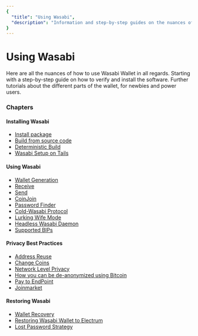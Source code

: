 ```yaml
---
{
  "title": "Using Wasabi",
  "description": "Information and step-by-step guides on the nuances of how to use Wasabi. This is the Wasabi documentation, an archive of knowledge about the open-source, non-custodial and privacy-focused Bitcoin wallet for desktop."
}
---
```


# Using Wasabi

Here are all the nuances of how to use Wasabi Wallet in all regards.
Starting with a step-by-step guide on how to verify and install the software.
Further tutorials about the different parts of the wallet, for newbies and power users.

### Chapters

#### Installing Wasabi
- [Install package](/using-wasabi/InstallPackage.md)
- [Build from source code](/using-wasabi/BuildSource.md)
- [Deterministic Build](/using-wasabi/DeterministicBuild.md)
- [Wasabi Setup on Tails](/using-wasabi/WasabiSetupTails.md)

#### Using Wasabi
- [Wallet Generation](/using-wasabi/WalletGeneration.md)
- [Receive](/using-wasabi/Receive.md)
- [Send](/using-wasabi/Send.md)
- [CoinJoin](/using-wasabi/CoinJoin.md)
- [Password Finder](/using-wasabi/PasswordFinder.md)
- [Cold-Wasabi Protocol](/using-wasabi/ColdWasabi.md)
- [Lurking Wife Mode](/using-wasabi/LurkingWifeMode.md)
- [Headless Wasabi Daemon](/using-wasabi/Daemon.md)
- [Supported BIPs](/using-wasabi/BIPs.md)

#### Privacy Best Practices
- [Address Reuse](/using-wasabi/AddressReuse.md)
- [Change Coins](/using-wasabi/ChangeCoins.md)
- [Network Level Privacy](/using-wasabi/NetworkLevelPrivacy.md)
- [How you can be de-anonymized using Bitcoin](/using-wasabi/Deanonimization.md)
- [Pay to EndPoint](/using-wasabi/PayToEndPoint.md)
- [Joinmarket](/using-wasabi/Joinmarket.md)

#### Restoring Wasabi
- [Wallet Recovery](/using-wasabi/WalletRecovery.md)
- [Restoring Wasabi Wallet to Electrum](/using-wasabi/RestoreElectrum.md)
- [Lost Password Strategy](/using-wasabi/LostPassword.md)
